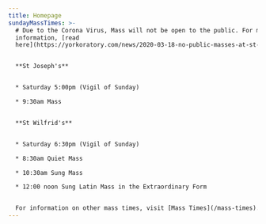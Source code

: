 ```yaml
---
title: Homepage
sundayMassTimes: >-
  # Due to the Corona Virus, Mass will not be open to the public. For more
  information, [read
  here](https://yorkoratory.com/news/2020-03-18-no-public-masses-at-st-wilfrids-st-josephs-or-the-shrine/).


  **St Joseph's**


  * Saturday 5:00pm (Vigil of Sunday)

  * 9:30am Mass


  **St Wilfrid's**


  * Saturday 6:30pm (Vigil of Sunday)

  * 8:30am Quiet Mass

  * 10:30am Sung Mass

  * 12:00 noon Sung Latin Mass in the Extraordinary Form


  For information on other mass times, visit [Mass Times](/mass-times).
---
```


